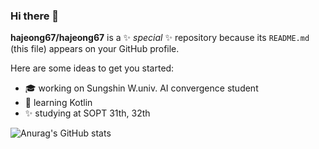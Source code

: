 ### Hi there 👋

**hajeong67/hajeong67** is a ✨ _special_ ✨ repository because its `README.md` (this file) appears on your GitHub profile.

Here are some ideas to get you started:

- :mortar_board: working on Sungshin W.univ. AI convergence student
- 🌱 learning Kotlin
- :sparkles: studying at SOPT 31th, 32th

![Anurag's GitHub stats](https://github-readme-stats.vercel.app/api?username=hajeong67&show_icons=true&theme=radical)

